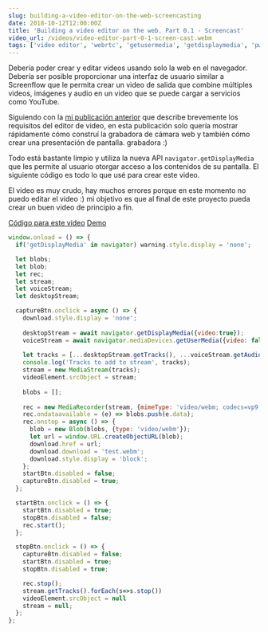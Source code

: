 ```yaml
---
slug: building-a-video-editor-on-the-web-screencasting
date: 2018-10-12T12:00:00Z
title: 'Building a video editor on the web. Part 0.1 - Screencast'
video_url: /videos/video-editor-part-0-1-screen-cast.webm
tags: ['video editor', 'webrtc', 'getusermedia', 'getdisplaymedia', 'pwa']
---
```



Debería poder crear y editar videos usando solo la web en el navegador. Debería ser posible proporcionar una interfaz de usuario similar a Screenflow que le permita crear un video de salida que combine múltiples videos, imágenes y audio en un video que se puede cargar a servicios como YouTube.

Siguiendo con la [mi publicación anterior](/building-a-video-editor-on-the-web-with-the-web/) que describe brevemente los requisitos del editor de video, en esta publicación solo quería mostrar rápidamente cómo construí la grabadora de cámara web y también cómo crear una presentación de pantalla. grabadora :)

Todo está bastante limpio y utiliza la nueva API `navigator.getDisplayMedia` que les permite al usuario otorgar acceso a los contenidos de su pantalla. El siguiente código es todo lo que usé para crear este video.

El video es muy crudo, hay muchos errores porque en este momento no puedo editar el video :) mi objetivo es que al final de este proyecto pueda crear un buen video de principio a fin.

[Código para este video](https://glitch.com/edit/\#!/screen-recorder-voice?path=script.js:1:0) [Demo](https://screen-recorder-voice.glitch.me/)


```javascript  
window.onload = () => {
  if('getDisplayMedia' in navigator) warning.style.display = 'none';

  let blobs;
  let blob;
  let rec;
  let stream;
  let voiceStream;
  let desktopStream;

  captureBtn.onclick = async () => {
    download.style.display = 'none';
    
    desktopStream = await navigator.getDisplayMedia({video:true});
    voiceStream = await navigator.mediaDevices.getUserMedia({video: false, audio: true});
    
    let tracks = [...desktopStream.getTracks(), ...voiceStream.getAudioTracks()]
    console.log('Tracks to add to stream', tracks);
    stream = new MediaStream(tracks);
    videoElement.srcObject = stream;
      
    blobs = [];
  
    rec = new MediaRecorder(stream, {mimeType: 'video/webm; codecs=vp9,opus'});
    rec.ondataavailable = (e) => blobs.push(e.data);
    rec.onstop = async () => {
      blob = new Blob(blobs, {type: 'video/webm'});
      let url = window.URL.createObjectURL(blob);
      download.href = url;
      download.download = 'test.webm';
      download.style.display = 'block';
    };
    startBtn.disabled = false;
    captureBtn.disabled = true;
  };

  startBtn.onclick = () => {
    startBtn.disabled = true;
    stopBtn.disabled = false;
    rec.start();
  };

  stopBtn.onclick = () => {
    captureBtn.disabled = false;
    startBtn.disabled = true;
    stopBtn.disabled = true;

    rec.stop();
    stream.getTracks().forEach(s=>s.stop())
    videoElement.srcObject = null
    stream = null;
  };
};
```

